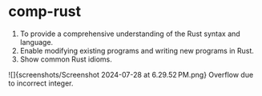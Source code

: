 # comp-rust
 1. To provide a comprehensive understanding of the Rust syntax and language.
 2. Enable modifying existing programs and writing new programs in Rust.
 3. Show common Rust idioms.

 ![]{screenshots/Screenshot 2024-07-28 at 6.29.52 PM.png}
Overflow due to incorrect integer.

